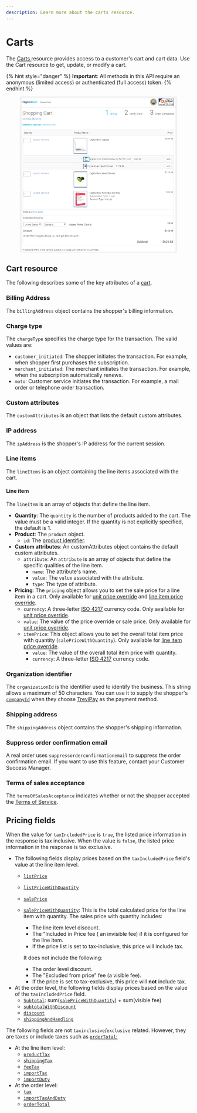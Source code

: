 ```yaml
---
description: Learn more about the carts resource.
---
```


# Carts

The [Carts ](https://www.digitalriver.com/docs/commerce-shopper-api/#tag/Carts)resource provides access to a customer's cart and cart data. Use the Cart resource to get, update, or modify a cart.

{% hint style="danger" %}
**Important**: All methods in this API require an anonymous (limited access) or authenticated (full access) token.
{% endhint %}

<figure><img src="../../../.gitbook/assets/2a56cbc-Digital_River_Demo_Online_Store_Checkout_cart.png" alt=""><figcaption></figcaption></figure>

## Cart resource

The following describes some of the key attributes of a [cart](https://www.digitalriver.com/docs/commerce-shopper-api/#tag/Carts/paths/\~1v1\~1shoppers\~1me\~1carts\~1active/post).

### Billing Address

The `billingAddress` object contains the shopper's billing information.

### Charge type

The `chargeType` specifies the charge type for the transaction. The valid values are:

* `customer_initiated`: The shopper initiates the transaction. For example, when shopper first purchases the subscription.
* `merchant_initiated`: The merchant initiates the transaction. For example, when the subscription automatically renews.
* `moto`: Customer service initiates the transaction. For example, a mail order or telephone order transaction.

### Custom attributes

The `customAttributes` is an object that lists the default custom attributes.

### IP address

The `ipAddress` is the shopper's IP address for the current session.

### Line items

The `lineItems` is an object containing the line items associated with the cart.

#### Line item

The `lineItem` is an array of objects that define the line item.

* **Quantity**: The `quantity` is the number of products added to the cart. The value must be a valid integer. If the quantity is not explicitly specified, the default is 1.
* **Product**: The `product` object.
  * `id`: The [product identifier](../../common-shoppers-and-admin-apis-reference/product-identifier.md).
* **Custom attributes**: An customAttributes object contains the default custom attributes.
  * `attribute`: An `attribute` is an array of objects that define the specific qualities of the line item.
    * `name`:  The attribute's name.
    * `value`:  The `value` associated with the attribute.
    * `type`: The type of attribute.
* **Pricing**: The `pricing` object allows you to set the sale price for a line item in a cart. Only available for [unit price override](https://www.digitalriver.com/docs/commerce-shopper-api/#tag/Price-override) and [line item price override](https://www.digitalriver.com/docs/commerce-shopper-api/#tag/Price-override/paths/\~1v1\~1shoppers\~1me\~1carts\~1active%20\(line%20Item%20price\)/post).
  * `currency`: A three-letter [ISO 4217](https://www.xe.com/iso4217.php) currency code. Only available for [unit price override](https://www.digitalriver.com/docs/commerce-shopper-api/#tag/Price-override).
  * `value`: The value of the price override or sale price. Only available for [unit price override](https://www.digitalriver.com/docs/commerce-shopper-api/#tag/Price-override).
  * `itemPrice`: This object allows you to set the overall total item price with quantity (`salePriceWithQuantity`). Only available for [line item price override](https://www.digitalriver.com/docs/commerce-shopper-api/#tag/Price-override/paths/\~1v1\~1shoppers\~1me\~1carts\~1active%20\(line%20Item%20price\)/post).
    * `value`: The value of the overall total item price with quantity.&#x20;
    * `currency`: A three-letter [ISO 4217](https://www.xe.com/iso4217.php) currency code.&#x20;

### Organization identifier

The `organizationId` is the identifier used to identify the business. This string allows a maximum of 50 characters. You can use it to supply the shopper's [`companyId`](./#company-identifier) when they choose [TreviPay](../../../payments/supported-payment-methods/trevipay.md) as the payment method.

### Shipping address

The `shippingAddress` object contains the shopper's shipping information.

### Suppress order confirmation email

A real order uses `suppressorderconfirmationemail` to suppress the order confirmation email. If you want to use this feature, contact your Customer Success Manager.

### Terms of sales acceptance

The `termsOfSalesAcceptance` indicates whether or not the shopper accepted the [Terms of Service](../../../shopper-apis/cart/creating-or-updating-a-cart/terms-of-sale-acceptance.md).

## Pricing fields

When the value for `taxIncludedPrice` is `true`, the listed price information in the response is tax inclusive. When the value is `false`, the listed price information in the response is tax exclusive.

* The following fields display prices based on the `taxIncludedPrice` field's value at the line item level.
  * [`listPrice`](pricing.md#list-price)
  * [`listPriceWithQuantity`](pricing.md#list-price-with-quantity)
  * [`salePrice`](pricing.md#sale-price)
  *   [`salePriceWithQuantity`](pricing.md#sales-price-with-quantity): This is the total calculated price for the line item with quantity. The sales price with quantity includes:

      * The line item level discount.
      * The "Included in Price fee ( an invisible fee) if it is configured for the line item.
      * If the price list is set to tax-inclusive, this price will include tax.

      It does not include the following:

      * The order level discount.
      * The "Excluded from price" fee (a visible fee).
      * If the price is set to tax-exclusive, this price will **not** include tax.
* At the order level, the following fields display prices based on the value of the `taxIncludedPrice` field.
  * [`Subtotal`](pricing.md#subtotal): sum([`salePriceWithQuantity`](pricing.md#sales-price-with-quantity)) + sum(visible fee)
  * [`subtotalWithDiscount`](pricing.md#subtotal-with-discount)
  * [`discount`](pricing.md#discount)
  * [`shippingAndHandling`](pricing.md#shipping-and-handling)

The following fields are not `taxinclusive`/`exclusive` related. However, they are taxes or include taxes such as [`orderTotal`:](pricing.md#order-total)

* At the line item level:
  * [`productTax`](pricing.md#product-tax)
  * [`shippingTax`](pricing.md#shipping-tax)
  * [`feeTax`](pricing.md#fee-tax)
  * [`importTax`](pricing.md#import-tax)
  * [`importDuty`](pricing.md#import-duty)
* At the order level:
  * [`tax`](pricing.md#tax)
  * [`importTaxAndDuty`](pricing.md#import-tax-and-duty)
  * [`orderTotal`](pricing.md#order-total)
